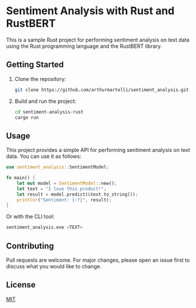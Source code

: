 # Sentiment Analysis with Rust and RustBERT

This is a sample Rust project for performing sentiment analysis on text data using the Rust programming language and the RustBERT library.

## Getting Started

1. Clone the repository:

   ```bash
   git clone https://github.com/arthurmartelli/sentiment_analysis.git
   ```

2. Build and run the project:

   ```bash
   cd sentiment-analysis-rust
   cargo run
   ```

## Usage

This project provides a simple API for performing sentiment analysis on text data. You can use it as follows:

```rust
use sentiment_analysis::SentimentModel;

fn main() {
    let mut model = SentimentModel::new();
    let text = "I love this product!";
    let result = model.predict(&text.to_string());
    println!("Sentiment: {:?}", result);
}
```

Or with the CLI tool:

```bash
sentiment_analysis.exe <TEXT>
```

## Contributing

Pull requests are welcome. For major changes, please open an issue first to discuss what you would like to change.

## License

[MIT](./LICENSE)
